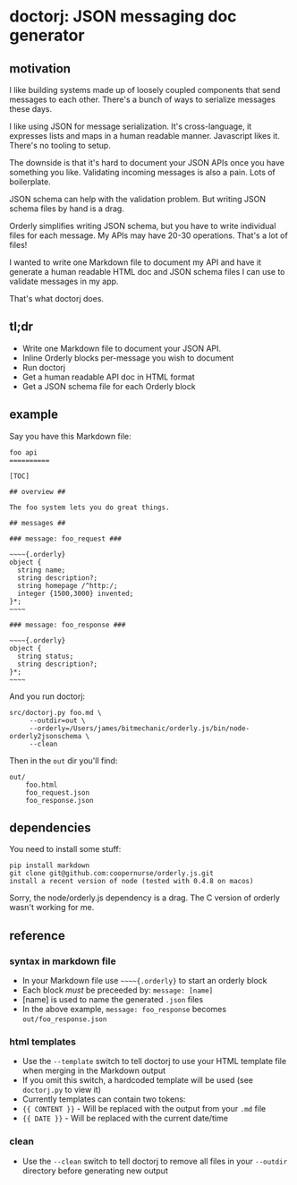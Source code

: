 # doctorj: JSON messaging doc generator #

## motivation ##

I like building systems made up of loosely coupled components that send messages to each other.  There's a bunch of ways to serialize messages these days.

I like using JSON for message serialization.  It's cross-language, it expresses lists and maps in a human readable manner.  Javascript likes it. There's no tooling to setup.

The downside is that it's hard to document your JSON APIs once you have something you like.  Validating incoming messages is also a pain.  Lots of boilerplate.

JSON schema can help with the validation problem.  But writing JSON schema files by hand is a drag.

Orderly simplifies writing JSON schema, but you have to write individual files for each message.  My APIs may have 20-30 operations.  That's a lot of files!

I wanted to write one Markdown file to document my API and have it generate  a human readable HTML doc and JSON schema files I can use to validate messages in my app.  

That's what doctorj does.

## tl;dr ##

* Write one Markdown file to document your JSON API.  
 * Inline Orderly blocks per-message you wish to document
* Run doctorj
* Get a human readable API doc in HTML format
* Get a JSON schema file for each Orderly block

## example ##

Say you have this Markdown file:

    foo api
    ==========

    [TOC]

    ## overview ##

    The foo system lets you do great things.

    ## messages ##

    ### message: foo_request ###

    ~~~~{.orderly}
    object {
      string name;
      string description?;
      string homepage /^http:/;
      integer {1500,3000} invented;
    }*;
    ~~~~

    ### message: foo_response ###

    ~~~~{.orderly}
    object {
      string status;
      string description?;
    }*;
    ~~~~

And you run doctorj:

    src/doctorj.py foo.md \
         --outdir=out \
         --orderly=/Users/james/bitmechanic/orderly.js/bin/node-orderly2jsonschema \
         --clean

Then in the `out` dir you'll find:

    out/
        foo.html
        foo_request.json
        foo_response.json
        
## dependencies ##

You need to install some stuff:

    pip install markdown
    git clone git@github.com:coopernurse/orderly.js.git
    install a recent version of node (tested with 0.4.8 on macos)
    
Sorry, the node/orderly.js dependency is a drag.  The C version of orderly wasn't
working for me.

## reference ##

### syntax in markdown file ###

* In your Markdown file use `~~~~{.orderly}` to start an orderly block
* Each block *must* be preceeded by: `message: [name]`
 * [name] is used to name the generated `.json` files
 * In the above example, `message: foo_response` becomes `out/foo_response.json`
 
### html templates ###

* Use the `--template` switch to tell doctorj to use your HTML template file when merging in the Markdown output
* If you omit this switch, a hardcoded template will be used (see `doctorj.py` to view it)
* Currently templates can contain two tokens:
 * `{{ CONTENT }}` - Will be replaced with the output from your `.md` file
 * `{{ DATE }}` - Will be replaced with the current date/time

### clean ###

* Use the `--clean` switch to tell doctorj to remove all files in your `--outdir` directory before generating new output
